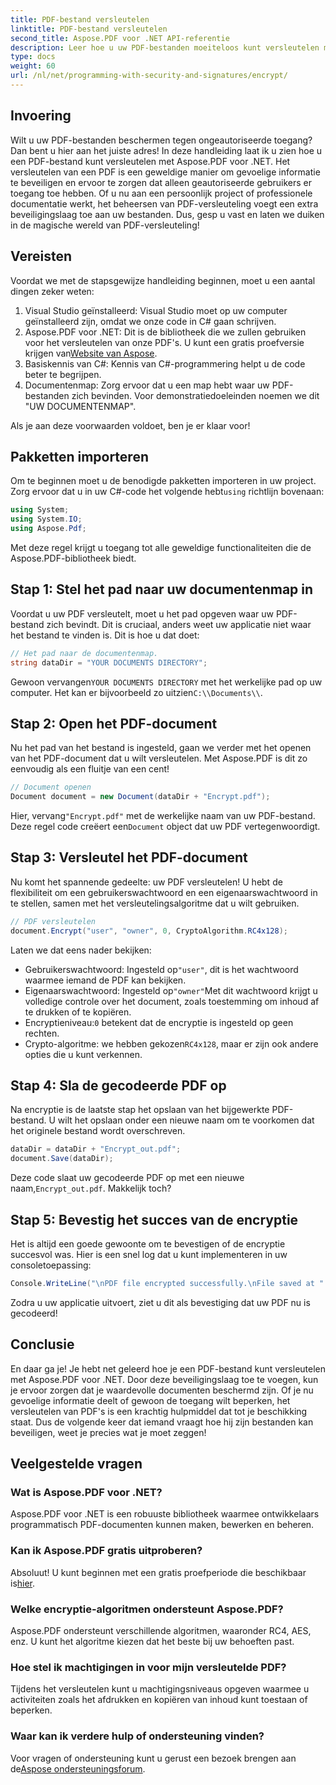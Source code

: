 ```yaml
---
title: PDF-bestand versleutelen
linktitle: PDF-bestand versleutelen
second_title: Aspose.PDF voor .NET API-referentie
description: Leer hoe u uw PDF-bestanden moeiteloos kunt versleutelen met Aspose.PDF voor .NET. Beveilig gevoelige informatie met onze eenvoudige stapsgewijze handleiding.
type: docs
weight: 60
url: /nl/net/programming-with-security-and-signatures/encrypt/
---
```

## Invoering

Wilt u uw PDF-bestanden beschermen tegen ongeautoriseerde toegang? Dan bent u hier aan het juiste adres! In deze handleiding laat ik u zien hoe u een PDF-bestand kunt versleutelen met Aspose.PDF voor .NET. Het versleutelen van een PDF is een geweldige manier om gevoelige informatie te beveiligen en ervoor te zorgen dat alleen geautoriseerde gebruikers er toegang toe hebben. Of u nu aan een persoonlijk project of professionele documentatie werkt, het beheersen van PDF-versleuteling voegt een extra beveiligingslaag toe aan uw bestanden. Dus, gesp u vast en laten we duiken in de magische wereld van PDF-versleuteling!

## Vereisten

Voordat we met de stapsgewijze handleiding beginnen, moet u een aantal dingen zeker weten:

1. Visual Studio geïnstalleerd: Visual Studio moet op uw computer geïnstalleerd zijn, omdat we onze code in C# gaan schrijven.
2.  Aspose.PDF voor .NET: Dit is de bibliotheek die we zullen gebruiken voor het versleutelen van onze PDF's. U kunt een gratis proefversie krijgen van[Website van Aspose](https://releases.aspose.com/).
3. Basiskennis van C#: Kennis van C#-programmering helpt u de code beter te begrijpen.
4. Documentenmap: Zorg ervoor dat u een map hebt waar uw PDF-bestanden zich bevinden. Voor demonstratiedoeleinden noemen we dit "UW DOCUMENTENMAP".

Als je aan deze voorwaarden voldoet, ben je er klaar voor!

## Pakketten importeren

 Om te beginnen moet u de benodigde pakketten importeren in uw project. Zorg ervoor dat u in uw C#-code het volgende hebt`using` richtlijn bovenaan:

```csharp
using System;
using System.IO;
using Aspose.Pdf;
```

Met deze regel krijgt u toegang tot alle geweldige functionaliteiten die de Aspose.PDF-bibliotheek biedt.

## Stap 1: Stel het pad naar uw documentenmap in

Voordat u uw PDF versleutelt, moet u het pad opgeven waar uw PDF-bestand zich bevindt. Dit is cruciaal, anders weet uw applicatie niet waar het bestand te vinden is. Dit is hoe u dat doet:

```csharp
// Het pad naar de documentenmap.
string dataDir = "YOUR DOCUMENTS DIRECTORY";
```

 Gewoon vervangen`YOUR DOCUMENTS DIRECTORY` met het werkelijke pad op uw computer. Het kan er bijvoorbeeld zo uitzien`C:\\Documents\\`.

## Stap 2: Open het PDF-document

Nu het pad van het bestand is ingesteld, gaan we verder met het openen van het PDF-document dat u wilt versleutelen. Met Aspose.PDF is dit zo eenvoudig als een fluitje van een cent!

```csharp
// Document openen
Document document = new Document(dataDir + "Encrypt.pdf");
```

 Hier, vervang`"Encrypt.pdf"` met de werkelijke naam van uw PDF-bestand. Deze regel code creëert een`Document` object dat uw PDF vertegenwoordigt.

## Stap 3: Versleutel het PDF-document

Nu komt het spannende gedeelte: uw PDF versleutelen! U hebt de flexibiliteit om een gebruikerswachtwoord en een eigenaarswachtwoord in te stellen, samen met het versleutelingsalgoritme dat u wilt gebruiken.

```csharp
// PDF versleutelen
document.Encrypt("user", "owner", 0, CryptoAlgorithm.RC4x128);
```

Laten we dat eens nader bekijken:
-  Gebruikerswachtwoord: Ingesteld op`"user"`, dit is het wachtwoord waarmee iemand de PDF kan bekijken.
-  Eigenaarswachtwoord: Ingesteld op`"owner"`Met dit wachtwoord krijgt u volledige controle over het document, zoals toestemming om inhoud af te drukken of te kopiëren.
-  Encryptieniveau:`0` betekent dat de encryptie is ingesteld op geen rechten.
-  Crypto-algoritme: we hebben gekozen`RC4x128`, maar er zijn ook andere opties die u kunt verkennen.

## Stap 4: Sla de gecodeerde PDF op

Na encryptie is de laatste stap het opslaan van het bijgewerkte PDF-bestand. U wilt het opslaan onder een nieuwe naam om te voorkomen dat het originele bestand wordt overschreven.

```csharp
dataDir = dataDir + "Encrypt_out.pdf";
document.Save(dataDir);
```

 Deze code slaat uw gecodeerde PDF op met een nieuwe naam,`Encrypt_out.pdf`. Makkelijk toch?

## Stap 5: Bevestig het succes van de encryptie

Het is altijd een goede gewoonte om te bevestigen of de encryptie succesvol was. Hier is een snel log dat u kunt implementeren in uw consoletoepassing:

```csharp
Console.WriteLine("\nPDF file encrypted successfully.\nFile saved at " + dataDir);
```

Zodra u uw applicatie uitvoert, ziet u dit als bevestiging dat uw PDF nu is gecodeerd!

## Conclusie

En daar ga je! Je hebt net geleerd hoe je een PDF-bestand kunt versleutelen met Aspose.PDF voor .NET. Door deze beveiligingslaag toe te voegen, kun je ervoor zorgen dat je waardevolle documenten beschermd zijn. Of je nu gevoelige informatie deelt of gewoon de toegang wilt beperken, het versleutelen van PDF's is een krachtig hulpmiddel dat tot je beschikking staat. Dus de volgende keer dat iemand vraagt hoe hij zijn bestanden kan beveiligen, weet je precies wat je moet zeggen!

## Veelgestelde vragen

### Wat is Aspose.PDF voor .NET?
Aspose.PDF voor .NET is een robuuste bibliotheek waarmee ontwikkelaars programmatisch PDF-documenten kunnen maken, bewerken en beheren.

### Kan ik Aspose.PDF gratis uitproberen?
 Absoluut! U kunt beginnen met een gratis proefperiode die beschikbaar is[hier](https://releases.aspose.com/).

### Welke encryptie-algoritmen ondersteunt Aspose.PDF?
Aspose.PDF ondersteunt verschillende algoritmen, waaronder RC4, AES, enz. U kunt het algoritme kiezen dat het beste bij uw behoeften past.

### Hoe stel ik machtigingen in voor mijn versleutelde PDF?
Tijdens het versleutelen kunt u machtigingsniveaus opgeven waarmee u activiteiten zoals het afdrukken en kopiëren van inhoud kunt toestaan of beperken.

### Waar kan ik verdere hulp of ondersteuning vinden?
 Voor vragen of ondersteuning kunt u gerust een bezoek brengen aan de[Aspose ondersteuningsforum](https://forum.aspose.com/c/pdf/10).